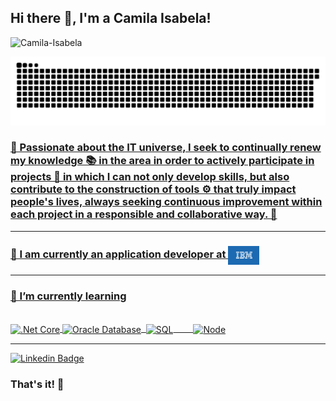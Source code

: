 ## Hi there 👋, I'm a Camila Isabela!

<img src="https://komarev.com/ghpvc/?username=Camila-Isabela&color=blueviolet" alt="Camila-Isabela" /> 

<div>
  <a href="https://github.com/Camila-Isabela">
<!--   <img height="180em" src="https://github-readme-stats.vercel.app/api?username=Camila-Isabela&show_icons=true&theme=dracula&include_all_commits=true&count_private=true"/>
  <img height="180em" src="https://github-readme-stats.vercel.app/api/top-langs/?username=Camila-Isabela&layout=compact&langs_count=7&theme=dracula"/>
</div> -->
  
  ![Snake animation](https://github.com/Camila-Isabela/Camila-Isabela/blob/output/github-contribution-grid-snake.svg)
   
  ### 🎈 Passionate about the IT universe, I seek to continually renew my knowledge 📚 in the area in order to actively participate in projects 📑 in which I can not only     develop skills, but also contribute to the construction of tools  ⚙  that truly impact people's lives, always seeking continuous improvement within each project in a         responsible and collaborative way. 🙌

<hr>

  ### 🐝 I am currently an application developer at   <img align="center" alt="Camila-ibm" height="30" width="50" src="https://github.com/Camila-Isabela/Camila-Isabela/blob/master/ibm.jpg?raw=true" width="70" height="40">
  
<hr>
  
### 🌱  I’m currently learning 

<div style="display: inline_block"><br>
  <img align="center" alt=".Net Core" height="90" width="120" src="https://www.ibm.com/content/dam/adobe-cms/instana/media_logo/dotnetCore.png/_jcr_content/renditions/cq5dam.web.1280.1280.png" margin-right="10">
  <img align="center" alt="Oracle Database" height="60" width="100" src="https://www.ibm.com/content/dam/adobe-cms/instana/media_logo/Oracle.component.complex-narrative-xl.ts=1690900057141.png/content/adobe-cms/br/pt/products/instana/supported-technologies/oracle-database-monitoring/_jcr_content/root/table_of_contents/body/content_section_styled/content-section-body/complex_narrative/logoimage">&nbsp;
  <img align="center" alt="SQL" height="60" width="100" src="https://www.ibm.com/content/dam/adobe-cms/instana/media_logo/Azure-SQL-Server-Monitoring.component.complex-narrative-l.ts=1692800225821.png/content/adobe-cms/br/pt/products/instana/supported-technologies/microsoft-sql-server-monitoring/jcr:content/root/table_of_contents/body/content_section_styled/content-section-body/complex_narrative/logoimage">&emsp;&emsp;
  <img align="center" alt="Node" height="60" width="60" margin-left="1200" src="https://miro.medium.com/v2/resize:fit:800/1*v2vdfKqD4MtmTSgNP0o5cg.png"> 
</div>
<hr>


  
<a target="_blank">[![Linkedin Badge](https://img.shields.io/badge/-LinkedIn-blue?style=flat-square&logo=Linkedin&logoColor=white&link=https://www.linkedin.com/in/camila-isabela/)](https://www.linkedin.com/in/camila-isabela/)</a>
<br>
  
### That's it! 🖖
 
